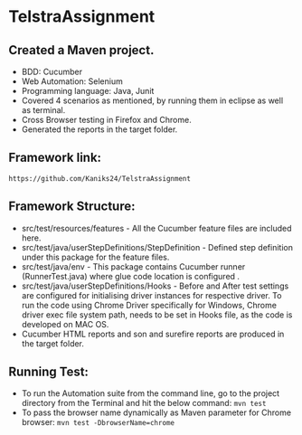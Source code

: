# TelstraAssignment
## Created a Maven project. 

* BDD: Cucumber 
* Web Automation: Selenium 
* Programming language: Java, Junit 
* Covered 4 scenarios as mentioned, by running them in eclipse as well as terminal.
* Cross Browser testing in Firefox and Chrome.
* Generated the reports in the target folder.

## Framework link:

`https://github.com/Kaniks24/TelstraAssignment`

## Framework Structure:

* src/test/resources/features - All the Cucumber feature files are included here.
* src/test/java/userStepDefinitions/StepDefinition - Defined step definition under this package for the feature files.
* src/test/java/env - This package contains Cucumber runner (RunnerTest.java) where glue code location is configured .
* src/test/java/userStepDefinitions/Hooks - Before and After test settings are configured for initialising driver instances for respective   driver. To run the code using Chrome Driver specifically for Windows, Chrome driver exec file system path, needs to be set in Hooks     file, as the code is developed on MAC OS.
* Cucumber HTML reports and son and surefire reports are produced in the target folder.

## Running Test:

* To run the Automation suite from the command line, go to the project directory from the Terminal and hit the below command:
   `mvn test`
* To pass the browser name dynamically as Maven parameter for Chrome browser:
   `mvn test -DbrowserName=chrome`


